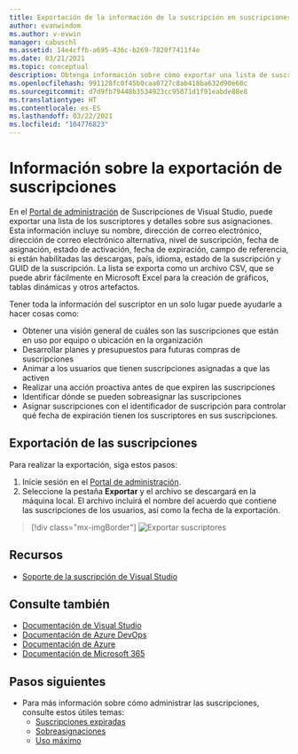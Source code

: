 ```yaml
---
title: Exportación de la información de la suscripción en suscripciones de Visual Studio | Microsoft Docs
author: evanwindom
ms.author: v-evwin
manager: cabuschl
ms.assetid: 14e4cffb-a695-436c-b269-7820f7411f4e
ms.date: 03/21/2021
ms.topic: conceptual
description: Obtenga información sobre cómo exportar una lista de suscriptores y los detalles de sus asignaciones de suscripciones.
ms.openlocfilehash: 991128fc0f45b0caa0727c8ab418ba632d90e60c
ms.sourcegitcommit: d7d9fb79448b3534923cc95071d1f91eabde88e8
ms.translationtype: HT
ms.contentlocale: es-ES
ms.lasthandoff: 03/22/2021
ms.locfileid: "104776823"
---
```

# <a name="export-subscription-information"></a>Información sobre la exportación de suscripciones
En el [Portal de administración](https://manage.visualstudio.com) de Suscripciones de Visual Studio, puede exportar una lista de los suscriptores y detalles sobre sus asignaciones. Esta información incluye su nombre, dirección de correo electrónico, dirección de correo electrónico alternativa, nivel de suscripción, fecha de asignación, estado de activación, fecha de expiración, campo de referencia, si están habilitadas las descargas, país, idioma, estado de la suscripción y GUID de la suscripción.  La lista se exporta como un archivo CSV, que se puede abrir fácilmente en Microsoft Excel para la creación de gráficos, tablas dinámicas y otros artefactos.

Tener toda la información del suscriptor en un solo lugar puede ayudarle a hacer cosas como:
- Obtener una visión general de cuáles son las suscripciones que están en uso por equipo o ubicación en la organización
- Desarrollar planes y presupuestos para futuras compras de suscripciones 
- Animar a los usuarios que tienen suscripciones asignadas a que las activen
- Realizar una acción proactiva antes de que expiren las suscripciones  
- Identificar dónde se pueden sobreasignar las suscripciones 
- Asignar suscripciones con el identificador de suscripción para controlar qué fecha de expiración tienen los suscriptores en sus suscripciones. 

## <a name="export-your-subscriptions"></a>Exportación de las suscripciones
Para realizar la exportación, siga estos pasos:
1. Inicie sesión en el [Portal de administración](https://manage.visualstudio.com).
2. Seleccione la pestaña **Exportar** y el archivo se descargará en la máquina local. El archivo incluirá el nombre del acuerdo que contiene las suscripciones de los usuarios, así como la fecha de la exportación.
> [!div class="mx-imgBorder"]
> ![Exportar suscriptores](_img/exporting-subscriptions/exporting-subscriptions.png "Haga clic en Exportar para descargar una lista completa de las suscripciones asignadas.")

## <a name="resources"></a>Recursos
- [Soporte de la suscripción de Visual Studio](https://aka.ms/vsadminhelp)

## <a name="see-also"></a>Consulte también
- [Documentación de Visual Studio](/visualstudio/)
- [Documentación de Azure DevOps](/azure/devops/)
- [Documentación de Azure](/azure/)
- [Documentación de Microsoft 365](/microsoft-365/)

## <a name="next-steps"></a>Pasos siguientes
- Para más información sobre cómo administrar las suscripciones, consulte estos útiles temas:
    - [Suscripciones expiradas](handle-expired-license.md)
    - [Sobreasignaciones](handle-overclaimed-license.md)
    - [Uso máximo](maximum-usage.md)
